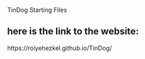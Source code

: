 TinDog Starting Files

<h2>here is the link to the website:</h2>
<link href="https://roiyehezkel.github.io/TinDog/">https://roiyehezkel.github.io/TinDog/</a>
